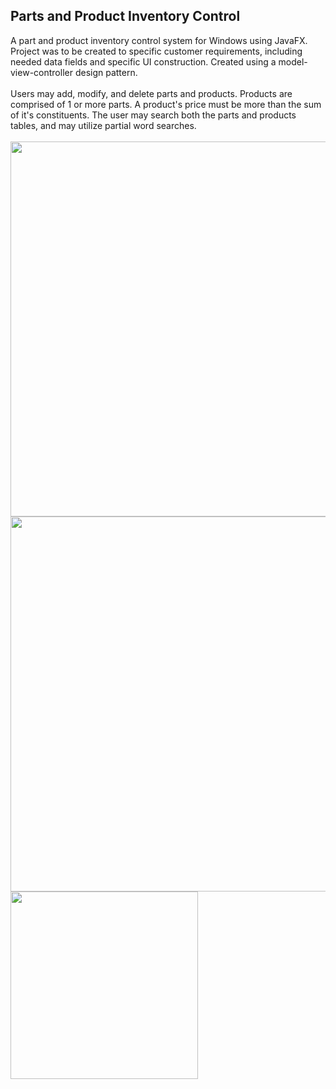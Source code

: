## Parts and Product Inventory Control
A part and product inventory control system for Windows using JavaFX.  Project was to be created to specific customer requirements, including needed data fields and specific UI construction.  Created using a model-view-controller design pattern. 
<br>
<br>
Users may add, modify, and delete parts and products.  Products are comprised of 1 or more parts.  A product's price must be more than the sum of it's constituents.  The user may search both the parts and products tables, and may utilize partial word searches.  
<br>
<img src="https://user-images.githubusercontent.com/25714007/86537082-21dfe980-beb2-11ea-931b-a74dfa0f5edf.png" width="600">
<br>
<img src="https://user-images.githubusercontent.com/25714007/86537085-2ad0bb00-beb2-11ea-91c7-8b9a4f6ae551.png" width="600">
<br>
<img src="https://user-images.githubusercontent.com/25714007/86537090-2efcd880-beb2-11ea-84b4-902fc38510dc.png" width="300">
